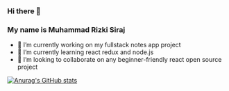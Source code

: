 ### Hi there 👋

### My name is Muhammad Rizki Siraj
<ul>
<li>
  🔭 I’m currently working on my fullstack notes app project
  </li>
<li>
  🌱 I’m currently learning react redux and node.js
  </li>
<li>
  👯 I’m looking to collaborate on any beginner-friendly react open source project
  </li>
 </ul>

<!--
**rizkisiraj/rizkisiraj** is a ✨ _special_ ✨ repository because its `README.md` (this file) appears on your GitHub profile.

Here are some ideas to get you started:

- 🔭 I’m currently working on ...
- 🌱 I’m currently learning ...
- 👯 I’m looking to collaborate on ...
- 🤔 I’m looking for help with ...
- 💬 Ask me about ...
- 📫 How to reach me: ...
- 😄 Pronouns: ...
- ⚡ Fun fact: ...
-->

[![Anurag's GitHub stats](https://github-readme-stats.vercel.app/api?username=rizkisiraj)](https://github.com/anuraghazra/github-readme-stats)
